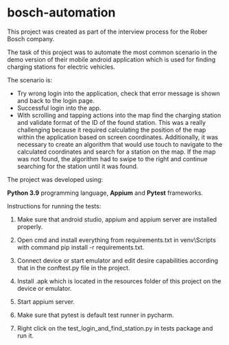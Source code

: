 # bosch-automation
This project was created as part of the interview process for the Rober Bosch company.

The task of this project was to automate the most common scenario in the demo version of their mobile android application
which is used for finding charging stations for electric vehicles.

The scenario is:
- Try wrong login into the application, check that error message is shown and back to the login page.
- Successful login into the app.
- With scrolling and tapping actions into the map find the charging station and validate format of the ID of the found station. 
This was a really challenging because it required calculating the position of the map within the application based on screen coordinates. Additionally, it was necessary to create an algorithm that would use touch to navigate to the calculated coordinates and search for a station on the map. If the map was not found, the algorithm had to swipe to the right and continue searching for the station until it was found.

The project was developed using:

**Python 3.9** programming language,
**Appium** and **Pytest** frameworks.

Instructions for running the tests:

1. Make sure that android studio, appium and appium server are installed properly.

2. Open cmd and install everything from requirements.txt in venv\Scripts with command pip install -r requirements.txt.

3. Connect device or start emulator and edit desire capabilities according that in the
conftest.py file in the project.

4. Install .apk which is located in the resources folder of this project on the device or emulator.

5. Start appium server.

6. Make sure that pytest is default test runner in pycharm.

7. Right click on the test_login_and_find_station.py in tests package and run it.
